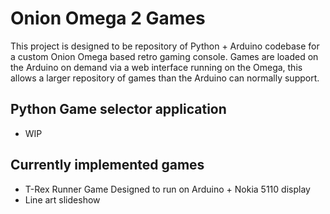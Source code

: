 # Onion Omega 2 Games

This project is designed to be repository of Python + Arduino codebase for a
custom Onion Omega based retro gaming console. Games are loaded on the Arduino on
demand via a web interface running on the Omega, this allows a larger repository of
games than the Arduino can normally support.

## Python Game selector application
* WIP

## Currently implemented games
* T-Rex Runner Game Designed to run on Arduino + Nokia 5110 display
* Line art slideshow